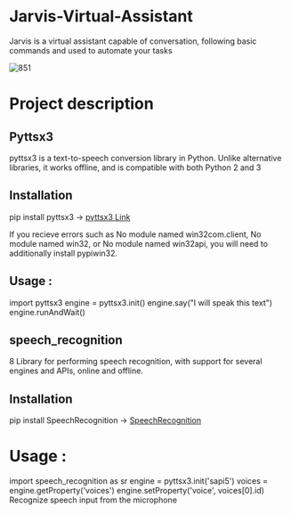 # Jarvis-Virtual-Assistant
Jarvis is a  virtual assistant capable of conversation, following basic commands and used to automate your tasks 

![851](https://user-images.githubusercontent.com/77189196/116514535-ca02eb00-a8e8-11eb-9942-eb87876be42d.jpg)

# Project description

## Pyttsx3 

pyttsx3 is a text-to-speech conversion library in Python. Unlike alternative libraries, it works offline, and is compatible with both Python 2 and 3

## Installation
pip install pyttsx3 ->
[pyttsx3 Link](https://pypi.org/project/pyttsx3/)

If you recieve errors such as No module named win32com.client, No module named win32, or No module named win32api, you will need to additionally install pypiwin32.

## Usage :
import pyttsx3
engine = pyttsx3.init()
engine.say("I will speak this text")
engine.runAndWait()
  
  
## speech_recognition
8 Library for performing speech recognition, with support for several engines and APIs, online and offline.
  
 ## Installation
 pip install SpeechRecognition -> 
 [SpeechRecognition](https://pypi.org/project/SpeechRecognition/)
  
 # Usage :
 import speech_recognition as sr
 engine = pyttsx3.init('sapi5')
 voices = engine.getProperty('voices')
 engine.setProperty('voice', voices[0].id)
 Recognize speech input from the microphone






